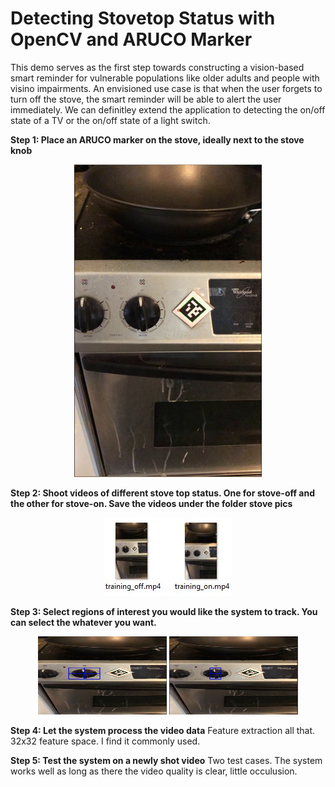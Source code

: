# Detecting Stovetop Status with OpenCV and ARUCO Marker

This demo serves as the first step towards constructing a vision-based smart reminder for vulnerable populations like older adults and people with visino impairments. An envisioned use case is that when the user forgets to turn off the stove, the smart reminder will be able to alert the user immediately. We can definitley extend the application to detecting the on/off state of a TV or the on/off state of a light switch. 

**Step 1: Place an ARUCO marker on the stove, ideally next to the stove knob**

<p align="center">
  <img src="images/stove_pc.JPG" width="300" height="500">
</p>

**Step 2: Shoot videos of different stove top status. One for stove-off and the other for stove-on. Save the videos under the folder stove pics**
<p align="center">
  <img src="images/training.JPG" width="206" height="125">
</p>

**Step 3: Select regions of interest you would like the system to track. You can select the whatever you want.**

<p align="center">
  <img src="images/ROI_pc.JPG" width="206" height="125">
  <img src="images/ROI_PC2.JPG" width="206" height="125">
</p>


**Step 4: Let the system process the video data**
Feature extraction all that. 32x32 feature space. I find it commonly used. 

**Step 5: Test the system on a newly shot video**
Two test cases. The system works well as long as there the video quality is clear, little occulusion. 
